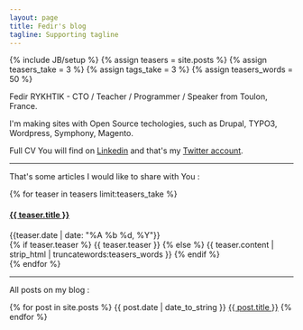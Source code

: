 ```yaml
---
layout: page
title: Fedir's blog
tagline: Supporting tagline
---
```

{% include JB/setup %}
{% assign teasers = site.posts %}
{% assign teasers_take = 3 %}
{% assign tags_take = 3 %}
{% assign teasers_words = 50 %}

Fedir RYKHTIK - CTO / Teacher / Programmer / Speaker from Toulon, France.

I'm making sites with Open Source techologies, such as Drupal, TYPO3, Wordpress, Symphony, Magento.

Full CV You will find on [Linkedin](https://www.linkedin.com/pub/fedir-rykhtik/14/64/a84) and that's my [Twitter account](https://twitter.com/FedirFR).

* * *

That's some articles I would like to share with You :

{% for teaser in teasers limit:teasers_take %}
  <h4><a href="{{ BASE_PATH }}{{ teaser.url }}">{{ teaser.title }}</a></h4>
  <div class="date">{{teaser.date | date: "%A %b %d, %Y"}}</div>
 
  <div class="content">
    {% if teaser.teaser %}
      {{ teaser.teaser }}
    {% else %}
      {{ teaser.content | strip_html | truncatewords:teasers_words }}
    {% endif %}
  </div>
{% endfor %}

* * *
All posts on my blog :

{% for post in site.posts %}
  {{ post.date | date_to_string }} <a href="{{ BASE_PATH }}{{ post.url }}">{{ post.title }}</a>
{% endfor %}

